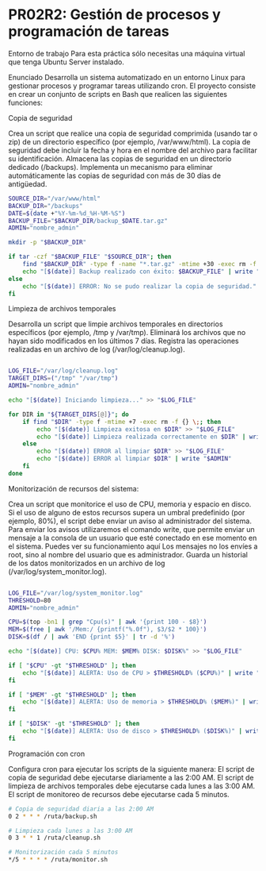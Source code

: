 # PR02R2: Gestión de procesos y programación de tareas
Entorno de trabajo
Para esta práctica sólo necesitas una máquina virtual que tenga Ubuntu Server instalado.

Enunciado
Desarrolla un sistema automatizado en un entorno Linux para gestionar procesos y programar tareas utilizando cron. El proyecto consiste en crear un conjunto de scripts en Bash que realicen las siguientes funciones:

Copia de seguridad

Crea un script que realice una copia de seguridad comprimida (usando tar o zip) de un directorio específico (por ejemplo, /var/www/html).
La copia de seguridad debe incluir la fecha y hora en el nombre del archivo para facilitar su identificación.
Almacena las copias de seguridad en un directorio dedicado (/backups).
Implementa un mecanismo para eliminar automáticamente las copias de seguridad con más de 30 días de antigüedad.

```bash
SOURCE_DIR="/var/www/html"
BACKUP_DIR="/backups"
DATE=$(date +"%Y-%m-%d_%H-%M-%S")
BACKUP_FILE="$BACKUP_DIR/backup_$DATE.tar.gz"
ADMIN="nombre_admin"

mkdir -p "$BACKUP_DIR"

if tar -czf "$BACKUP_FILE" "$SOURCE_DIR"; then
    find "$BACKUP_DIR" -type f -name "*.tar.gz" -mtime +30 -exec rm -f {} \;
    echo "[$(date)] Backup realizado con éxito: $BACKUP_FILE" | write "$ADMIN"
else
    echo "[$(date)] ERROR: No se pudo realizar la copia de seguridad." | write "$ADMIN"
fi

```
Limpieza de archivos temporales

Desarrolla un script que limpie archivos temporales en directorios específicos (por ejemplo, /tmp y /var/tmp).
Eliminará los archivos que no hayan sido modificados en los últimos 7 días.
Registra las operaciones realizadas en un archivo de log (/var/log/cleanup.log).

```bash

LOG_FILE="/var/log/cleanup.log"
TARGET_DIRS=("/tmp" "/var/tmp")
ADMIN="nombre_admin"

echo "[$(date)] Iniciando limpieza..." >> "$LOG_FILE"

for DIR in "${TARGET_DIRS[@]}"; do
    if find "$DIR" -type f -mtime +7 -exec rm -f {} \;; then
        echo "[$(date)] Limpieza exitosa en $DIR" >> "$LOG_FILE"
        echo "[$(date)] Limpieza realizada correctamente en $DIR" | write "$ADMIN"
    else
        echo "[$(date)] ERROR al limpiar $DIR" >> "$LOG_FILE"
        echo "[$(date)] ERROR al limpiar $DIR" | write "$ADMIN"
    fi
done

```

Monitorización de recursos del sistema:

Crea un script que monitorice el uso de CPU, memoria y espacio en disco.
Si el uso de alguno de estos recursos supera un umbral predefinido (por ejemplo, 80%), el script debe enviar un aviso al administrador del sistema.
Para enviar los avisos utilizaremos el comando write, que permite enviar un mensaje a la consola de un usuario que esté conectado en ese momento en el sistema. Puedes ver su funcionamiento aquí
Los mensajes no los envíes a root, sino al nombre del usuario que es administrador.
Guarda un historial de los datos monitorizados en un archivo de log (/var/log/system_monitor.log).

```bash

LOG_FILE="/var/log/system_monitor.log"
THRESHOLD=80
ADMIN="nombre_admin"

CPU=$(top -bn1 | grep "Cpu(s)" | awk '{print 100 - $8}')
MEM=$(free | awk '/Mem:/ {printf("%.0f"), $3/$2 * 100}')
DISK=$(df / | awk 'END {print $5}' | tr -d '%')

echo "[$(date)] CPU: $CPU% MEM: $MEM% DISK: $DISK%" >> "$LOG_FILE"

if [ "$CPU" -gt "$THRESHOLD" ]; then
    echo "[$(date)] ALERTA: Uso de CPU > $THRESHOLD% ($CPU%)" | write "$ADMIN"
fi

if [ "$MEM" -gt "$THRESHOLD" ]; then
    echo "[$(date)] ALERTA: Uso de memoria > $THRESHOLD% ($MEM%)" | write "$ADMIN"
fi

if [ "$DISK" -gt "$THRESHOLD" ]; then
    echo "[$(date)] ALERTA: Uso de disco > $THRESHOLD% ($DISK%)" | write "$ADMIN"
fi

```

Programación con cron

Configura cron para ejecutar los scripts de la siguiente manera:
El script de copia de seguridad debe ejecutarse diariamente a las 2:00 AM.
El script de limpieza de archivos temporales debe ejecutarse cada lunes a las 3:00 AM.
El script de monitoreo de recursos debe ejecutarse cada 5 minutos.
```bash
# Copia de seguridad diaria a las 2:00 AM
0 2 * * * /ruta/backup.sh

# Limpieza cada lunes a las 3:00 AM
0 3 * * 1 /ruta/cleanup.sh

# Monitorización cada 5 minutos
*/5 * * * * /ruta/monitor.sh

```